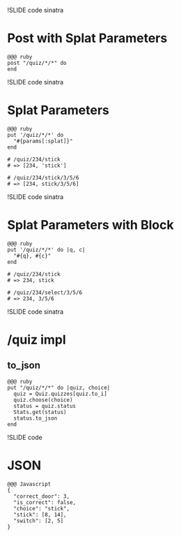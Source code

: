 !SLIDE code sinatra

# Post with Splat Parameters

    @@@ ruby
    post "/quiz/*/*" do
    end

!SLIDE code sinatra

# Splat Parameters
    @@@ ruby
    put '/quiz/*/*' do
      "#{params[:splat]}"
    end

    # /quiz/234/stick
    # => [234, 'stick']

    # /quiz/234/stick/3/5/6
    # => [234, stick/3/5/6]

!SLIDE code sinatra
# Splat Parameters with Block

    @@@ ruby
    put '/quiz/*/*' do |q, c|
      "#{q}, #{c}"
    end

    # /quiz/234/stick
    # => 234, stick

    # /quiz/234/select/3/5/6
    # => 234, 3/5/6

!SLIDE code sinatra
# /quiz impl
## to_json

    @@@ ruby
    put "/quiz/*/*" do |quiz, choice|
      quiz = Quiz.quizzes[quiz.to_i]
      quiz.choose(choice)
      status = quiz.status
      Stats.get(status)
      status.to_json
    end

!SLIDE code
# JSON

    @@@ Javascript
    {
      "correct_door": 3,
      "is_correct": false,
      "choice": "stick",
      "stick": [8, 14],
      "switch": [2, 5]
    }


